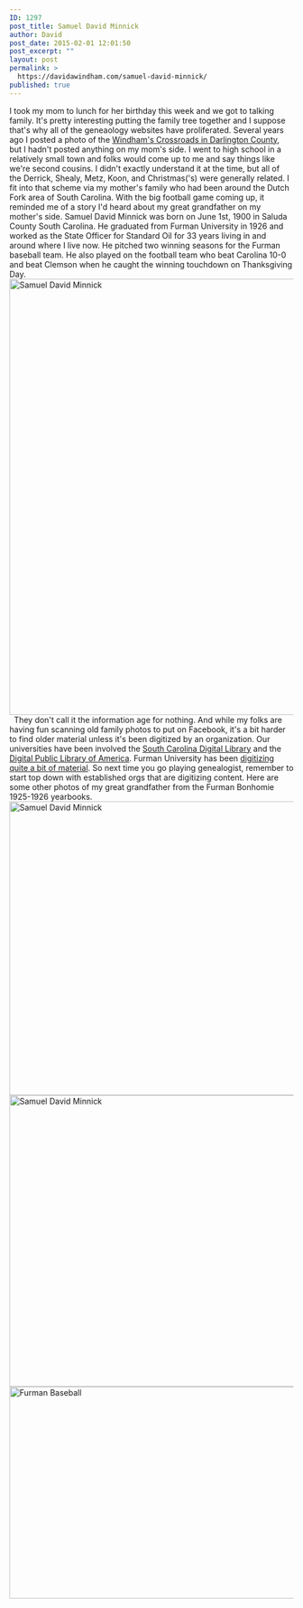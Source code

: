 ```yaml
---
ID: 1297
post_title: Samuel David Minnick
author: David
post_date: 2015-02-01 12:01:50
post_excerpt: ""
layout: post
permalink: >
  https://davidawindham.com/samuel-david-minnick/
published: true
---
```

I took my mom to lunch for her birthday this week and we got to talking family. It's pretty interesting putting the family tree together and I suppose that's why all of the geneaology websites have proliferated. Several years ago I posted a photo of the <a href="https://davidawindham.com/windhams/">Windham's Crossroads in Darlington County</a>, but I hadn't posted anything on my mom's side. I went to high school in a relatively small town and folks would come up to me and say things like we're second cousins. I didn't exactly understand it at the time, but all of the Derrick, Shealy, Metz, Koon, and Christmas('s) were generally related. I fit into that scheme via my mother's family who had been around the Dutch Fork area of South Carolina. With the big football game coming up, it reminded me of a story I'd heard about my great grandfather on my mother's side. Samuel David Minnick was born on June 1st, 1900 in Saluda County South Carolina. He graduated from Furman University in 1926 and worked as the State Officer for Standard Oil for 33 years living in and around where I live now. He pitched two winning seasons for the Furman baseball team. He also played on the football team who beat Carolina 10-0 and beat Clemson when he caught the winning touchdown on Thanksgiving Day. 
&nbsp;
<img src="https://davidawindham.com/wp-content/uploads/2015/01/samuel_david_minnick.jpg" alt="Samuel David Minnick" width="874" height="772" class="size-full wp-image-1298" />
&nbsp;
They don't call it the information age for nothing. And while my folks are having fun scanning old family photos to put on Facebook, it's a bit harder to find older material unless it's been digitized by an organization. Our universities have been involved the <a href="http://scmemory.org/">South Carolina Digital Library</a> and the <a href="http://dp.la">Digital Public Library of America</a>. Furman University has been <a href="http://digicenter2.furman.edu/luna/servlet/furmanfdc~70~70">digitizing quite a bit of material</a>. So next time you go playing genealogist, remember to start top down with established orgs that are digitizing content. Here are some other photos of my great grandfather from the Furman Bonhomie 1925-1926 yearbooks.
&nbsp;
<img src="https://davidawindham.com/wp-content/uploads/2015/01/samuel_david_minnick-football.jpg" alt="Samuel David Minnick" width="661" height="520" class="alignnone size-full wp-image-1299" />
<img src="https://davidawindham.com/wp-content/uploads/2015/01/samuel_david_minnick-baseball-26.jpg" alt="Samuel David Minnick" width="689" height="516" class="alignnone size-full wp-image-1300" />
<img src="https://davidawindham.com/wp-content/uploads/2015/01/samuel_david_minnick-baseball-season.jpg" alt="Furman Baseball" width="760" height="375" class="alignnone size-full wp-image-1301" />